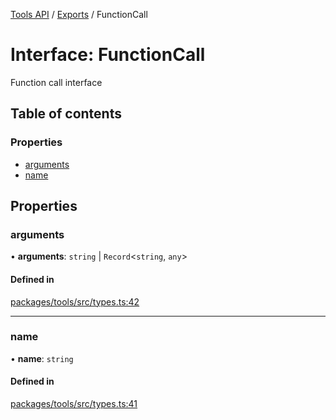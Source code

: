 <!-- 
 ⚠️  AUTO-GENERATED FILE - DO NOT EDIT MANUALLY
 This file is automatically generated by scripts/docs-generator.js
 To make changes, edit the source TypeScript files or update the generator script
-->

[Tools API](../../) / [Exports](../modules) / FunctionCall

# Interface: FunctionCall

Function call interface

## Table of contents

### Properties

- [arguments](FunctionCall#arguments)
- [name](FunctionCall#name)

## Properties

### arguments

• **arguments**: `string` \| `Record`\<`string`, `any`\>

#### Defined in

[packages/tools/src/types.ts:42](https://github.com/woojubb/robota/blob/e69ce1ca400ca7c668b510fd1c73d0c3c98d531f/packages/tools/src/types.ts#L42)

___

### name

• **name**: `string`

#### Defined in

[packages/tools/src/types.ts:41](https://github.com/woojubb/robota/blob/e69ce1ca400ca7c668b510fd1c73d0c3c98d531f/packages/tools/src/types.ts#L41)
